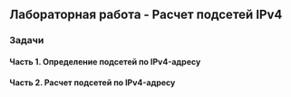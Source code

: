 ## Лабораторная работа - Расчет подсетей IPv4

   ### Задачи

#### Часть 1. Определение подсетей по IPv4-адресу

#### Часть 2. Расчет подсетей по IPv4-адресу


